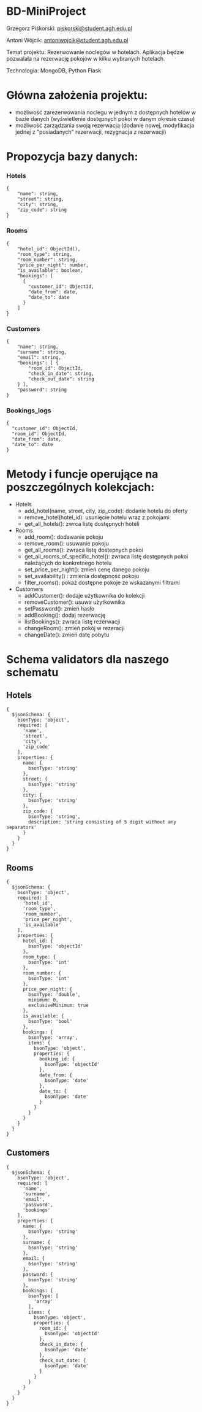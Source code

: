 # BD-MiniProject

Grzegorz Piśkorski: piskorski@student.agh.edu.pl

Antoni Wójcik: antoniwojcik@student.agh.edu.pl

Temat projektu:
    Rezerwowanie noclegów w hotelach. Aplikacja będzie pozwalała na rezerwację pokojów w kilku wybranych hotelach.

Technologia:
    MongoDB, Python Flask


# Główna założenia projektu:
- możliwość zarezerwowania noclegu w jednym z dostępnych hotelów w bazie danych (wyświetlenie dostępnych pokoi w danym okresie czasu)
- możliwość zarządzania swoją rezerwacją (dodanie nowej, modyfikacja jednej z "posiadanych" rezerwacji, rezygnacja z rezerwacji)

# Propozycja bazy danych:

### Hotels
```
{  
    "name": string,  
    "street": string,  
    "city": string,  
    "zip_code": string  
}
```

### Rooms
```
{   
    "hotel_id": ObjectId(),  
    "room_type": string,  
    "room_number": string,  
    "price_per_night": number,  
    "is_available": boolean,
    "bookings": [
      {
        "customer_id": ObjectId,
        "date_from": date,
        "date_to": date
      }
    ]
}
```

### Customers
```
{   
    "name": string,  
    "surname": string,  
    "email": string,  
    "bookings": [ {  
        "room_id": ObjectId,  
        "check_in_date": string,  
        "check_out_date": string
    } ],
    "password": string
}
```

### Bookings_logs
```
{
  "customer_id": ObjectId,
  "room_id": ObjectId,
  "date_from": date,
  "date_to": date
}
```

# Metody i funcje operujące na poszczególnych kolekcjach:

- Hotels
  - add_hotel(name, street, city, zip_code): dodanie hotelu do oferty
  - remove_hotel(hotel_id): usunięcie hotelu wraz z pokojami
  - get_all_hotels(): zwrca listę dostępnych hoteli
- Rooms
  - add_room(): dodawanie pokoju
  - remove_room(): usuwanie pokoju
  - get_all_rooms(): zwraca listę dostepnych pokoi
  - get_all_rooms_of_specific_hotel(): zwraca listę dostępnych pokoi należących do konkretnego hotelu
  - set_price_per_night(): zmień cenę danego pokoju
  - set_availability() : zmienia dostępność pokoju
  - filter_rooms(): pokaż dostępne pokoje ze wskazanymi filtrami
- Customers
  - addCustomer(): dodaje użytkownika do kolekcji
  - removeCustomer(): usuwa użytkownika
  - setPassword(): zmień hasło
  - addBooking(): dodaj rezerwację
  - listBookings(): zwraca listę rezerwacji
  - changeRoom(): zmień pokój w rezeracji
  - changeDate(): zmień datę pobytu

# Schema validators dla naszego schematu

## Hotels
```
{
  $jsonSchema: {
    bsonType: 'object',
    required: [
      'name',
      'street',
      'city',
      'zip_code'
    ],
    properties: {
      name: {
        bsonType: 'string'
      },
      street: {
        bsonType: 'string'
      },
      city: {
        bsonType: 'string'
      },
      zip_code: {
        bsonType: 'string',
        description: 'string consisting of 5 digit without any separators'
      }
    }
  }
}
```

## Rooms
```
{
  $jsonSchema: {
    bsonType: 'object',
    required: [
      'hotel_id',
      'room_type',
      'room_number',
      'price_per_night',
      'is_available'
    ],
    properties: {
      hotel_id: {
        bsonType: 'objectId'
      },
      room_type: {
        bsonType: 'int'
      },
      room_number: {
        bsonType: 'int'
      },
      price_per_night: {
        bsonType: 'double',
        minimum: 0,
        exclusiveMinimum: true
      },
      is_available: {
        bsonType: 'bool'
      },
      bookings: {
        bsonType: 'array',
        items: {
          bsonType: 'object',
          properties: {
            booking_id: {
              bsonType: 'objectId'
            },
            date_from: {
              bsonType: 'date'
            },
            date_to: {
              bsonType: 'date'
            }
          }
        }
      }
    }
  }
}
```

## Customers
```
{
  $jsonSchema: {
    bsonType: 'object',
    required: [
      'name',
      'surname',
      'email',
      'password',
      'bookings'
    ],
    properties: {
      name: {
        bsonType: 'string'
      },
      surname: {
        bsonType: 'string'
      },
      email: {
        bsonType: 'string'
      },
      password: {
        bsonType: 'string'
      },
      bookings: {
        bsonType: [
          'array'
        ],
        items: {
          bsonType: 'object',
          properties: {
            room_id: {
              bsonType: 'objectId'
            },
            check_in_date: {
              bsonType: 'date'
            },
            check_out_date: {
              bsonType: 'date'
            }
          }
        }
      }
    }
  }
}
```
